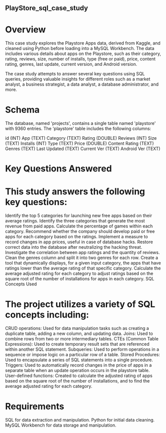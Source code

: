## PlayStore_sql_case_study

# Overview
This case study explores the Playstore Apps data, derived from Kaggle, and cleaned using Python before loading into a MySQL Workbench. The data includes various details about apps on the Playstore, such as their category, rating, reviews, size, number of installs, type (free or paid), price, content rating, genres, last update, current version, and Android version.

The case study attempts to answer several key questions using SQL queries, providing valuable insights for different roles such as a market analyst, a business strategist, a data analyst, a database administrator, and more.

# Schema
The database, named 'projects', contains a single table named 'playstore' with 9360 entries. The 'playstore' table includes the following columns:

id (INT)
App (TEXT)
Category (TEXT)
Rating (DOUBLE)
Reviews (INT)
Size (TEXT)
Installs (INT)
Type (TEXT)
Price (DOUBLE)
Content Rating (TEXT)
Genres (TEXT)
Last Updated (TEXT)
Current Ver (TEXT)
Android Ver (TEXT)

# Key Questions Answered
# This study answers the following key questions:

Identify the top 5 categories for launching new free apps based on their average ratings.
Identify the three categories that generate the most revenue from paid apps.
Calculate the percentage of games within each category.
Recommend whether the company should develop paid or free apps for each category based on the ratings.
Implement a measure to record changes in app prices, useful in case of database hacks.
Restore correct data into the database after neutralizing the hacking threat.
Investigate the correlation between app ratings and the quantity of reviews.
Clean the genres column and split it into two genres for each row.
Create a tool that dynamically displays, for a given input category, the apps that have ratings lower than the average rating of that specific category.
Calculate the average adjusted rating for each category to adjust ratings based on the square root of the number of installations for apps in each category.
SQL Concepts Used
# The project utilizes a variety of SQL concepts including:

CRUD operations: Used for data manipulation tasks such as creating a duplicate table, adding a new column, and updating data.
Joins: Used to combine rows from two or more intermediary tables.
CTEs (Common Table Expressions): Used to create temporary result sets that are referenced within another SQL statement.
Subqueries: Used to perform operations in a sequence or impose logic on a particular row of a table.
Stored Procedures: Used to encapsulate a series of SQL statements into a single procedure.
Triggers: Used to automatically record changes in the price of apps in a separate table when an update operation occurs in the playstore table.
User-defined functions: Created to calculate the adjusted rating of apps based on the square root of the number of installations, and to find the average adjusted rating for each category.

# Requirements
SQL for data extraction and manipulation.
Python for initial data cleaning.
MySQL Workbench for data storage and manipulation.

